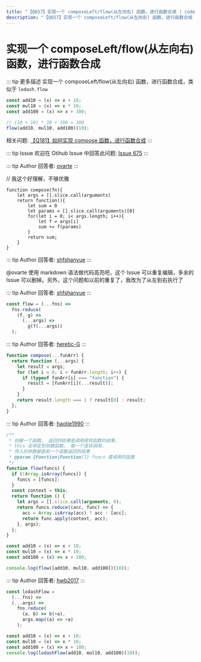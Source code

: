 ```yaml
---
title: "【Q657】实现一个 composeLeft/flow(从左向右) 函数，进行函数合成 | code高频面试题"
description: "【Q657】实现一个 composeLeft/flow(从左向右) 函数，进行函数合成 字节跳动面试题、阿里腾讯面试题、美团小米面试题。"
---
```


# 实现一个 composeLeft/flow(从左向右) 函数，进行函数合成

::: tip 更多描述
实现一个 composeLeft/flow(从左向右) 函数，进行函数合成，类似于 `lodash.flow`

```js
const add10 = (x) => x + 10;
const mul10 = (x) => x * 10;
const add100 = (x) => x + 100;

// (10 + 10) * 10 + 100 = 300
flow(add10, mul10, add100)(10);
```

相关问题: [【Q181】如何实现 compose 函数，进行函数合成](https://github.com/shfshanyue/Daily-Question/issues/182)
:::

::: tip Issue
欢迎在 Gtihub Issue 中回答此问题: [Issue 675](https://github.com/shfshanyue/Daily-Question/issues/675)
:::

::: tip Author
回答者: [ovarte](https://github.com/ovarte)
:::

// 我这个好理解，不够优雅

```
function compose(fn){
    let args = [].slice.call(arguments)
    return function(){
        let sum = 0
        let params = [].slice.call(arguments)[0]
        for(let i = 0; i< args.length; i++){
            let f = args[i]
            sum += f(params)
        }
        return sum;
    }
}
```

::: tip Author
回答者: [shfshanyue](https://github.com/shfshanyue)
:::

@ovarte 使用 markdown 语法做代码高亮吧，这个 Issue 可以重复编辑，多余的 Issue 可以删掉。另外，这个问题和以前的重复了，我改为了从左到右执行了

::: tip Author
回答者: [shfshanyue](https://github.com/shfshanyue)
:::

```js
const flow = (...fns) =>
  fns.reduce(
    (f, g) =>
      (...args) =>
        g(f(...args))
  );
```

::: tip Author
回答者: [heretic-G](https://github.com/heretic-G)
:::

```javascript
function compose(...funArr) {
  return function (...args) {
    let result = args;
    for (let i = 0; i < funArr.length; i++) {
      if (typeof funArr[i] === "function") {
        result = [funArr[i](...result)];
      }
    }
    return result.length === 1 ? result[0] : result;
  };
}
```

::: tip Author
回答者: [haotie1990](https://github.com/haotie1990)
:::

```js
/**
 * 创建一个函数。 返回的结果是调用提供函数的结果，
 * this 会绑定到创建函数。 每一个连续调用，
 * 传入的参数都是前一个函数返回的结果
 * @param {Function|Function[]} funcs 要调用的函数
 */
function flow(funcs) {
  if (!Array.isArray(funcs)) {
    funcs = [funcs];
  }
  const context = this;
  return function () {
    let args = [].slice.call(arguments, 0);
    return funcs.reduce((acc, func) => {
      acc = Array.isArray(acc) ? acc : [acc];
      return func.apply(context, acc);
    }, args);
  };
}

const add10 = (x) => x + 10;
const mul10 = (x) => x * 10;
const add100 = (x) => x + 100;

console.log(flow([add10, mul10, add100])(10));
```

::: tip Author
回答者: [hwb2017](https://github.com/hwb2017)
:::

```javascript
const lodashFlow =
  (...fns) =>
  (...args) =>
    fns.reduce(
      (a, b) => b(+a),
      args.map((a) => +a)
    );

const add10 = (x) => x + 10;
const mul10 = (x) => x * 10;
const add100 = (x) => x + 100;
console.log(lodashFlow(add10, mul10, add100)(10));
```
